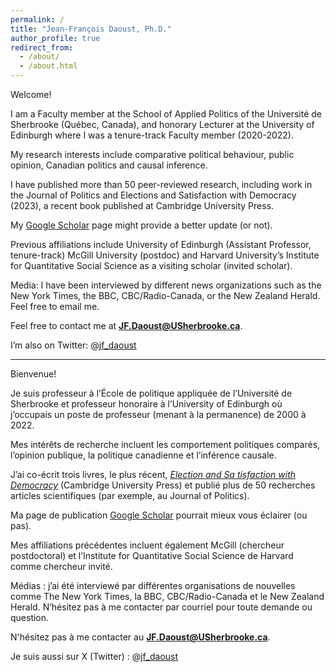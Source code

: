 ```yaml
---
permalink: /
title: "Jean-François Daoust, Ph.D."
author_profile: true
redirect_from: 
  - /about/
  - /about.html
---
```


Welcome!

I am a Faculty member at the School of Applied Politics of the Université de Sherbrooke (Québec, Canada), and honorary Lecturer at the University of Edinburgh where I was a tenure-track Faculty member (2020-2022).

My research interests include comparative political behaviour, public opinion, Canadian politics and causal inference. 

I have published more than 50 peer-reviewed research, including work in the Journal of Politics and Elections and Satisfaction with Democracy (2023), a recent book published at Cambridge University Press.

My [Google Scholar](https://scholar.google.ca/citations?user=d7040KUAAAAJ&hl=en) page might provide a better update (or not). 

Previous affiliations include University of Edinburgh (Assistant Professor, tenure-track) McGill University (postdoc) and Harvard University’s Institute for Quantitative Social Science as a visiting scholar (invited scholar).

Media: I have been interviewed by different news organizations such as the New York Times, the BBC, CBC/Radio-Canada, or the New Zealand Herald. Feel free to email me. 


Feel free to contact me at **JF.Daoust@USherbrooke.ca**.

I’m also on Twitter: @[jf_daoust](https://twitter.com/jf_daoust)



---



Bienvenue!

Je suis professeur à l’École de politique appliquée de l’Université de Sherbrooke et professeur honoraire à l’University of Edinburgh où j’occupais un poste de professeur (menant à la permanence) de 2000 à 2022.

Mes intérêts de recherche incluent les comportement politiques comparés, l’opinion publique, la politique canadienne et l’inférence causale.

J’ai co-écrit trois livres, le plus récent, [*Election and Sa tisfaction with Democracy*](https://www.cambridge.org/core/elements/abs/elections-and-satisfaction-with-democracy/BFB87CAFF449D9BF89D116C298F9ED33) (Cambridge University Press) et publié plus de 50 recherches articles scientifiques (par exemple, au Journal of Politics).

Ma page de publication [Google Scholar](https://scholar.google.ca/citations?user=d7040KUAAAAJ&hl=en) pourrait mieux vous éclairer (ou pas).

Mes affiliations précédentes incluent également McGill (chercheur postdoctoral) et l’Institute for Quantitative Social Science de Harvard comme chercheur invité.

Médias : j’ai été interviewé par différentes organisations de nouvelles comme The New York Times, la BBC, CBC/Radio-Canada et le New Zealand Herald. N’hésitez pas à me contacter par courriel pour toute demande ou question.

N'hésitez pas à me contacter au **JF.Daoust@USherbrooke.ca**.

Je suis aussi sur X (Twitter) : @[jf_daoust](https://twitter.com/jf_daoust)
